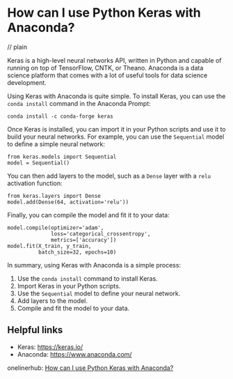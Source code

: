 # How can I use Python Keras with Anaconda?
// plain

Keras is a high-level neural networks API, written in Python and capable of running on top of TensorFlow, CNTK, or Theano. Anaconda is a data science platform that comes with a lot of useful tools for data science development.

Using Keras with Anaconda is quite simple. To install Keras, you can use the `conda install` command in the Anaconda Prompt:

```
conda install -c conda-forge keras
```

Once Keras is installed, you can import it in your Python scripts and use it to build your neural networks. For example, you can use the `Sequential` model to define a simple neural network:

```
from keras.models import Sequential
model = Sequential()
```

You can then add layers to the model, such as a `Dense` layer with a `relu` activation function:

```
from keras.layers import Dense
model.add(Dense(64, activation='relu'))
```

Finally, you can compile the model and fit it to your data:

```
model.compile(optimizer='adam',
              loss='categorical_crossentropy',
              metrics=['accuracy'])
model.fit(X_train, y_train,
          batch_size=32, epochs=10)
```

In summary, using Keras with Anaconda is a simple process:

1. Use the `conda install` command to install Keras.
2. Import Keras in your Python scripts.
3. Use the `Sequential` model to define your neural network.
4. Add layers to the model.
5. Compile and fit the model to your data.

## Helpful links

- Keras: https://keras.io/
- Anaconda: https://www.anaconda.com/

onelinerhub: [How can I use Python Keras with Anaconda?](https://onelinerhub.com/python-keras/how-can-i-use-python-keras-with-anaconda)